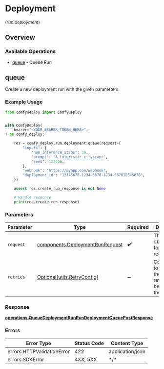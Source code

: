# Deployment
(*run.deployment*)

## Overview

### Available Operations

* [queue](#queue) - Queue Run

## queue

Create a new deployment run with the given parameters.

### Example Usage

```python
from comfydeploy import ComfyDeploy


with ComfyDeploy(
    bearer="<YOUR_BEARER_TOKEN_HERE>",
) as comfy_deploy:

    res = comfy_deploy.run.deployment.queue(request={
        "inputs": {
            "num_inference_steps": 30,
            "prompt": "A futuristic cityscape",
            "seed": 123456,
        },
        "webhook": "https://myapp.com/webhook",
        "deployment_id": "12345678-1234-5678-1234-567812345678",
    })

    assert res.create_run_response is not None

    # Handle response
    print(res.create_run_response)

```

### Parameters

| Parameter                                                                          | Type                                                                               | Required                                                                           | Description                                                                        |
| ---------------------------------------------------------------------------------- | ---------------------------------------------------------------------------------- | ---------------------------------------------------------------------------------- | ---------------------------------------------------------------------------------- |
| `request`                                                                          | [components.DeploymentRunRequest](../../models/components/deploymentrunrequest.md) | :heavy_check_mark:                                                                 | The request object to use for the request.                                         |
| `retries`                                                                          | [Optional[utils.RetryConfig]](../../models/utils/retryconfig.md)                   | :heavy_minus_sign:                                                                 | Configuration to override the default retry behavior of the client.                |

### Response

**[operations.QueueDeploymentRunRunDeploymentQueuePostResponse](../../models/operations/queuedeploymentrunrundeploymentqueuepostresponse.md)**

### Errors

| Error Type                 | Status Code                | Content Type               |
| -------------------------- | -------------------------- | -------------------------- |
| errors.HTTPValidationError | 422                        | application/json           |
| errors.SDKError            | 4XX, 5XX                   | \*/\*                      |